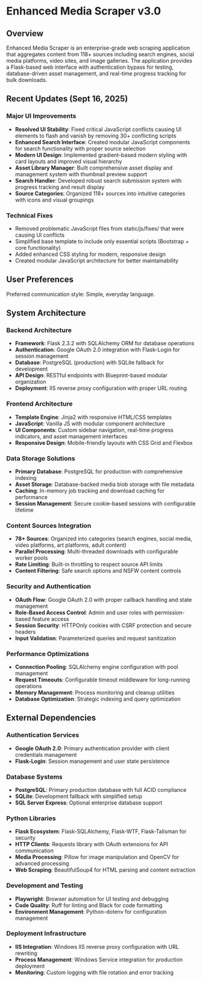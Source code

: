 # Enhanced Media Scraper v3.0

## Overview

Enhanced Media Scraper is an enterprise-grade web scraping application that aggregates content from 118+ sources including search engines, social media platforms, video sites, and image galleries. The application provides a Flask-based web interface with authentication bypass for testing, database-driven asset management, and real-time progress tracking for bulk downloads.

## Recent Updates (Sept 16, 2025)

### Major UI Improvements
- **Resolved UI Stability**: Fixed critical JavaScript conflicts causing UI elements to flash and vanish by removing 30+ conflicting scripts
- **Enhanced Search Interface**: Created modular JavaScript components for search functionality with proper source selection
- **Modern UI Design**: Implemented gradient-based modern styling with card layouts and improved visual hierarchy
- **Asset Library Manager**: Built comprehensive asset display and management system with thumbnail preview support
- **Search Handler**: Developed robust search submission system with progress tracking and result display
- **Source Categories**: Organized 118+ sources into intuitive categories with icons and visual groupings

### Technical Fixes
- Removed problematic JavaScript files from static/js/fixes/ that were causing UI conflicts
- Simplified base template to include only essential scripts (Bootstrap + core functionality)
- Added enhanced CSS styling for modern, responsive design
- Created modular JavaScript architecture for better maintainability

## User Preferences

Preferred communication style: Simple, everyday language.

## System Architecture

### Backend Architecture
- **Framework**: Flask 2.3.2 with SQLAlchemy ORM for database operations
- **Authentication**: Google OAuth 2.0 integration with Flask-Login for session management
- **Database**: PostgreSQL (production) with SQLite fallback for development
- **API Design**: RESTful endpoints with Blueprint-based modular organization
- **Deployment**: IIS reverse proxy configuration with proper URL routing

### Frontend Architecture
- **Template Engine**: Jinja2 with responsive HTML/CSS templates
- **JavaScript**: Vanilla JS with modular component architecture
- **UI Components**: Custom sidebar navigation, real-time progress indicators, and asset management interfaces
- **Responsive Design**: Mobile-friendly layouts with CSS Grid and Flexbox

### Data Storage Solutions
- **Primary Database**: PostgreSQL for production with comprehensive indexing
- **Asset Storage**: Database-backed media blob storage with file metadata
- **Caching**: In-memory job tracking and download caching for performance
- **Session Management**: Secure cookie-based sessions with configurable lifetime

### Content Sources Integration
- **78+ Sources**: Organized into categories (search engines, social media, video platforms, art platforms, adult content)
- **Parallel Processing**: Multi-threaded downloads with configurable worker pools
- **Rate Limiting**: Built-in throttling to respect source API limits
- **Content Filtering**: Safe search options and NSFW content controls

### Security and Authentication
- **OAuth Flow**: Google OAuth 2.0 with proper callback handling and state management
- **Role-Based Access Control**: Admin and user roles with permission-based feature access
- **Session Security**: HTTPOnly cookies with CSRF protection and secure headers
- **Input Validation**: Parameterized queries and request sanitization

### Performance Optimizations
- **Connection Pooling**: SQLAlchemy engine configuration with pool management
- **Request Timeouts**: Configurable timeout middleware for long-running operations
- **Memory Management**: Process monitoring and cleanup utilities
- **Database Optimization**: Strategic indexing and query optimization

## External Dependencies

### Authentication Services
- **Google OAuth 2.0**: Primary authentication provider with client credentials management
- **Flask-Login**: Session management and user state persistence

### Database Systems  
- **PostgreSQL**: Primary production database with full ACID compliance
- **SQLite**: Development fallback with simplified setup
- **SQL Server Express**: Optional enterprise database support

### Python Libraries
- **Flask Ecosystem**: Flask-SQLAlchemy, Flask-WTF, Flask-Talisman for security
- **HTTP Clients**: Requests library with OAuth extensions for API communication
- **Media Processing**: Pillow for image manipulation and OpenCV for advanced processing
- **Web Scraping**: BeautifulSoup4 for HTML parsing and content extraction

### Development and Testing
- **Playwright**: Browser automation for UI testing and debugging
- **Code Quality**: Ruff for linting and Black for code formatting
- **Environment Management**: Python-dotenv for configuration management

### Deployment Infrastructure
- **IIS Integration**: Windows IIS reverse proxy configuration with URL rewriting
- **Process Management**: Windows Service integration for production deployment
- **Monitoring**: Custom logging with file rotation and error tracking